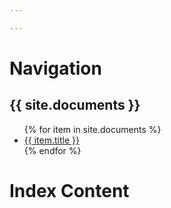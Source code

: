 ```yaml
---

---
```


# Navigation

<h2>{{ site.documents }}</h2>
<ul>
   {% for item in site.documents %}
      <li><a href="{{ item.url }}">{{ item.title }}</a></li>
   {% endfor %}
</ul>

# Index Content
